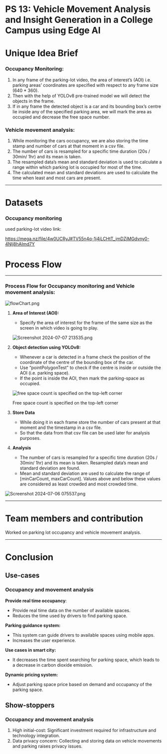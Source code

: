 # PS 13: Vehicle Movement Analysis and Insight Generation in a College Campus using Edge AI

# Unique Idea Brief
### Occupancy Monitoring:

1. In any frame of the parking-lot video, the area of interest’s (AOI) i.e. parking areas’ coordinates are specified with respect to any frame size (640 * 360).
2. Then with the help of YOLOv8 pre-trained model we will detect the objects in the frame.
3. If in any frame the detected object is a car and its bounding box’s centre lie inside any of the specified parking area, we will mark the area as occupied and decrease the free space number.

### Vehicle movement analysis:

1. While monitoring the cars occupancy, we are also storing the time stamp and number of cars at that moment in a csv file.
2. The number of cars is resampled for a specific time duration (20s / 30min/ 1hr) and its mean is taken.
3. The resampled data’s mean and standard deviation is used to calculate a range within which parking lot is occupied for most of the time.
4. The calculated mean and standard deviations are used to calculate the time when least and most cars are present.

---

# Datasets

### Occupancy monitoring

used parking-lot video link:

https://mega.nz/file/4w0UCRyJ#TV55n4q-1j4jLCHtT_jmDZjMGdvny0-4Nlj8hAImd7Y

# Process Flow

---

### Process Flow for Occupancy monitoring and Vehicle movement analysis:

![flowChart.png](https://prod-files-secure.s3.us-west-2.amazonaws.com/689c7499-36d0-4d4c-88de-8cbb5a80796a/6bd931c7-fbc0-4bc2-854e-00c96b7e9342/flowChart.png)

1. **Area of Interest (AOI):**
    - Specify the area of interest for the frame of the same size as the screen in which video is going to play.
    
    ![Screenshot 2024-07-07 213535.png](https://prod-files-secure.s3.us-west-2.amazonaws.com/689c7499-36d0-4d4c-88de-8cbb5a80796a/cc352968-af97-404e-a564-b9f6f6e833b0/ab2bff60-58a7-42cf-850c-dab0d7952c6a.png)
    
2. **Object detection using YOLOv8:**
    - Whenever a car is detected in a frame check the position of the coordinate of the centre of the bounding box of the car.
    - Use “pointPolygonTest” to check if the centre is inside or outside the AOI (i.e. parking space).
    - If the point is inside the AOI, then mark the parking-space as occupied.
    
    ![free space count is specified on the top-left corner](https://prod-files-secure.s3.us-west-2.amazonaws.com/689c7499-36d0-4d4c-88de-8cbb5a80796a/25360f19-9f35-4f38-b377-f5d1cf6b2dc3/Screenshot_2024-07-07_213743.png)
    
    Free space count is specified on the top-left corner
    
3. **Store Data**
    - While doing it in each frame store the number of cars present at that moment and the timestamp in a csv file.
    - So that the data from that csv file can be used later for analysis purposes.
4. **Analysis**
    - The number of cars is resampled for a specific time duration (20s / 30min/ 1hr) and its mean is taken. Resampled data’s mean and standard deviation are found.
    - Mean and standard deviation are used to calculate the range of [minCarCount, maxCarCount]. Values above and below these values are considered as least crowded and most crowded time.

![Screenshot 2024-07-06 075537.png](https://prod-files-secure.s3.us-west-2.amazonaws.com/689c7499-36d0-4d4c-88de-8cbb5a80796a/31c716e5-e62b-47bf-8653-8b10918477f2/Screenshot_2024-07-06_075537.png)

---

# Team members and contribution

Worked on parking lot occupancy and vehicle movement analysis.

---

# Conclusion

## Use-cases

### Occupancy and movement analysis

**Provide real time occupancy**:

- Provide real time data on the number of available spaces.
- Reduces the time used by drivers to find parking space.

**Parking guidance system:**

- This system can guide drivers to available spaces using mobile apps.
- Increases the user experience.

**Use cases in smart city:**

- It decreases the time spent searching for parking space, which leads to a decrease in carbon dioxide emission.

**Dynamic pricing system:**

- Adjust parking space price based on demand and occupancy of the parking space.

## Show-stoppers

### Occupancy and movement analysis

1. High initial-cost: Significant investment required for infrastructure and technology integration.
2. Data privacy concern: Collecting and storing data on vehicle movements and parking raises privacy issues.

